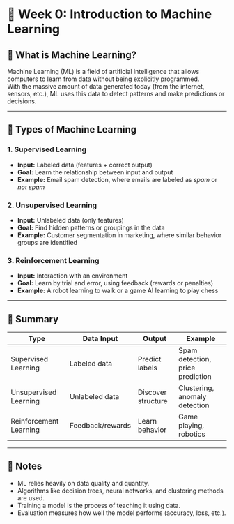 # 📘 Week 0: Introduction to Machine Learning

## 🤖 What is Machine Learning?

Machine Learning (ML) is a field of artificial intelligence that allows computers to learn from data without being explicitly programmed.  
With the massive amount of data generated today (from the internet, sensors, etc.), ML uses this data to detect patterns and make predictions or decisions.

---

## 🧠 Types of Machine Learning

### 1. **Supervised Learning**
- **Input:** Labeled data (features + correct output)
- **Goal:** Learn the relationship between input and output
- **Example:** Email spam detection, where emails are labeled as *spam* or *not spam*

### 2. **Unsupervised Learning**
- **Input:** Unlabeled data (only features)
- **Goal:** Find hidden patterns or groupings in the data
- **Example:** Customer segmentation in marketing, where similar behavior groups are identified

### 3. **Reinforcement Learning**
- **Input:** Interaction with an environment
- **Goal:** Learn by trial and error, using feedback (rewards or penalties)
- **Example:** A robot learning to walk or a game AI learning to play chess

---

## 📌 Summary

| Type                 | Data Input      | Output            | Example                         |
|----------------------|------------------|--------------------|----------------------------------|
| Supervised Learning  | Labeled data     | Predict labels     | Spam detection, price prediction |
| Unsupervised Learning| Unlabeled data   | Discover structure | Clustering, anomaly detection    |
| Reinforcement Learning | Feedback/rewards | Learn behavior    | Game playing, robotics           |

---

## 📝 Notes
- ML relies heavily on data quality and quantity.
- Algorithms like decision trees, neural networks, and clustering methods are used.
- Training a model is the process of teaching it using data.
- Evaluation measures how well the model performs (accuracy, loss, etc.).

